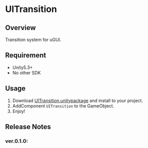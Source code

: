 UITransition
===

## Overview

Transition system for uGUI.



## Requirement

* Unity5.3+
* No other SDK




## Usage

1. Download [UITransition.unitypackage](https://github.com/mob-sakai/UITransition/raw/develop/UITransition.unitypackage) and install to your project.
1. AddComponent `UITransition` to the GameObject.
1. Enjoy!




## Release Notes

### ver.0.1.0:
